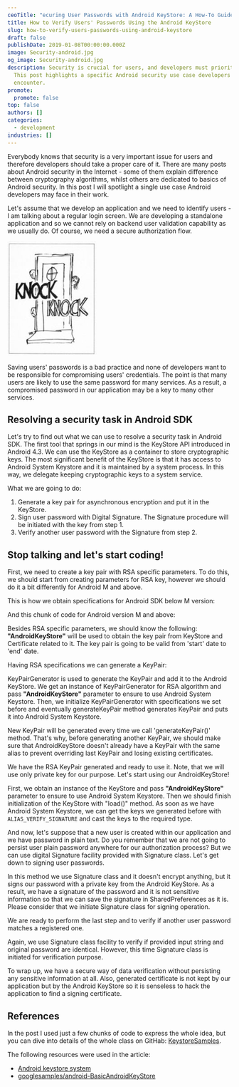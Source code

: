 ```yaml
---
ceoTitle: "ecuring User Passwords with Android KeyStore: A How-To Guide"
title: How to Verify Users' Passwords Using the Android KeyStore
slug: how-to-verify-users-passwords-using-android-keystore
draft: false
publishDate: 2019-01-08T00:00:00.000Z
image: Security-android.jpg
og_image: Security-android.jpg
description: Security is crucial for users, and developers must prioritize it.
  This post highlights a specific Android security use case developers may
  encounter.
promote:
  promote: false
top: false
authors: []
categories:
  - development
industries: []
---
```

Everybody knows that security is a very important issue for users and therefore developers should take a proper care of it. There are many posts about Android security in the Internet - some of them explain difference between cryptography algorithms, whilst others are dedicated to basics of Android security. In this post I will spotlight a single use case Android developers may face in their work.

Let's assume that we develop an application and we need to identify users - I am talking about a regular login screen. We are developing a standalone application and so we cannot rely on backend user validation capability as we usually do. Of course, we need a secure authorization flow.

![Knock Knock](Knock_Knock.jpg)

Saving users' passwords is a bad practice and none of developers want to be responsible for compromising users' credentials. The point is that many users are likely to use the same password for many services. As a result, a compromised password in our application may be a key to many other services.

## Resolving a security task in Android SDK

Let's try to find out what we can use to resolve a security task in Android SDK. The first tool that springs in our mind is the KeyStore API introduced in Android 4.3. We can use the KeyStore as a container to store cryptographic keys. The most significant benefit of the KeyStore is that it has access to Android System Keystore and it is maintained by a system process. In this way, we delegate keeping cryptographic keys to a system service.

What we are going to do:

1. Generate a key pair for asynchronous encryption and put it in the KeyStore.
2. Sign user password with Digital Signature. The Signature procedure will be initiated with the key from step 1.
3. Verify another user password with the Signature from step 2.

## Stop talking and let's start coding!

First, we need to create a key pair with RSA specific parameters. To do this, we should start from creating parameters for RSA key, however we should do it a bit differently for Android M and above.

This is how we obtain specifications for Android SDK below M version:

<script src="https://gist.github.com/sanya5791/b3c0e3c22dc5c7d97505bfd1c6f71503.js"></script>

And this chunk of code for Android version M and above:

<script src="https://gist.github.com/sanya5791/2a09783133398dd99594589344037ae1.js"></script>

Besides RSA specific parameters, we should know the following: **"AndroidKeyStore"** will be used to obtain the key pair from KeyStore and Certificate related to it. The key pair is going to be valid from 'start' date to 'end' date.

Having RSA specifications we can generate a KeyPair:

<script src="https://gist.github.com/sanya5791/fa57639b14ad6030cfafe98608a7dcb0.js"></script>

KeyPairGenerator is used to generate the KeyPair and add it to the Android KeyStore. We get an instance of KeyPairGenerator for RSA algorithm and pass **"AndroidKeyStore"** parameter to ensure to use Android System Keystore. Then, we initialize KeyPairGenerator with specifications we set before and eventually generateKeyPair method generates KeyPair and puts it into Android System Keystore.

New KeyPair will be generated every time we call 'generateKeyPair()' method. That's why, before generating another KeyPair, we should make sure that AndroidKeyStore doesn't already have a KeyPair with the same alias to prevent overriding last KeyPair and losing existing certificates.

We have the RSA KeyPair generated and ready to use it. Note, that we will use only private key for our purpose. Let's start using our AndroidKeyStore!

<script src="https://gist.github.com/sanya5791/175c09553aa712a6be393ee61d9fdd4b.js"></script>

First, we obtain an instance of the KeyStore and pass **"AndroidKeyStore"** parameter to ensure to use Android System Keystore. Then we should finish initialization of the KeyStore with "load()" method. As soon as we have Android System Keystore, we can get the keys we generated before with `ALIAS_VERIFY_SIGNATURE` and cast the keys to the required type.

And now, let's suppose that a new user is created within our application and we have password in plain text. Do you remember that we are not going to persist user plain password anywhere for our authorization process? But we can use digital Signature facility provided with Signature class. Let's get down to signing user passwords.

<script src="https://gist.github.com/sanya5791/9ef1f17c25ca7cc4da385d96cfa2a8ef.js"></script>

In this method we use Signature class and it doesn't encrypt anything, but it signs our password with a private key from the Android KeyStore. As a result, we have a signature of the password and it is not sensitive information so that we can save the signature in SharedPreferences as it is. Please consider that we initiate Signature class for signing operation.

We are ready to perform the last step and to verify if another user password matches a registered one.

<script src="https://gist.github.com/sanya5791/abef3afc64c4c2cc29fd91b63c6f5f67.js"></script>

Again, we use Signature class facility to verify if provided input string and original password are identical. However, this time Signature class is initiated for verification purpose.

To wrap up, we have a secure way of data verification without persisting any sensitive information at all. Also, generated certificate is not kept by our application but by the Android KeyStore so it is senseless to hack the application to find a signing certificate.

## References

In the post I used just a few chunks of code to express the whole idea, but you can dive into details of the whole class on GitHab: <a href="https://github.com/sanya5791/KeystoreSamples/blob/master/app/src/main/java/com/akhutornoy/tastekeystore/security/DataSignatureVerifier.kt" target="_blank">KeystoreSamples</a>.

The following resources were used in the article:
* <a href="https://developer.android.com/training/articles/keystore" target="_blank">Android keystore system</a>
* <a href="https://github.com/googlearchive/android-BasicAndroidKeyStore" target="_blank">googlesamples/android-BasicAndroidKeyStore</a>
